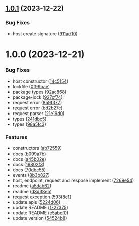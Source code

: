 ## [1.0.1](https://github.com/AlexKletn/apiit/compare/v1.0.0...v1.0.1) (2023-12-22)


### Bug Fixes

* host create signature ([911ad10](https://github.com/AlexKletn/apiit/commit/911ad10f36caa02dad1b5da8a49198e8678fda0e))

# 1.0.0 (2023-12-21)


### Bug Fixes

* host constructor ([14c5154](https://github.com/AlexKletn/apiit/commit/14c5154089a008364a6cf748ed2fb184a4d1403f))
* lockfile ([0f99bae](https://github.com/AlexKletn/apiit/commit/0f99bae3761f6131f2e4366ca2d90b5b6abf22b7))
* package types ([92ac868](https://github.com/AlexKletn/apiit/commit/92ac868740a8455ea8e6ff3ab17d6765b158ae17))
* package-lock ([927cf74](https://github.com/AlexKletn/apiit/commit/927cf74291281d23cb1257446dedbcf56e41498f))
* request error ([859f377](https://github.com/AlexKletn/apiit/commit/859f377c98dffd740883965b45b4f7f2a51713a2))
* request error ([bd2b27c](https://github.com/AlexKletn/apiit/commit/bd2b27cb3eea026dceba19258ea8d7f283e78c4a))
* request parser ([21e19d0](https://github.com/AlexKletn/apiit/commit/21e19d01e6e071ed676cf3bd94b526838096a048))
* types ([241dbc5](https://github.com/AlexKletn/apiit/commit/241dbc553fe6a0a8af27f58eaa63daaaf89dec0a))
* types ([98a5fc3](https://github.com/AlexKletn/apiit/commit/98a5fc33222eb4742727745933a3c9a3fafab941))


### Features

* constructors ([ab72559](https://github.com/AlexKletn/apiit/commit/ab72559eeff07003da0e44edef585b4482cf23a3))
* docs ([b099a7b](https://github.com/AlexKletn/apiit/commit/b099a7b3ce8a66c7ebef843f2f33d165403526f2))
* docs ([a45b02e](https://github.com/AlexKletn/apiit/commit/a45b02e80723a9467063680f3f6bee7a8c65f38f))
* docs ([18802f3](https://github.com/AlexKletn/apiit/commit/18802f33911bb2ec685d29119eb8e956b711cbb2))
* docs ([70dbc55](https://github.com/AlexKletn/apiit/commit/70dbc5501a067a608d5f6bdc723ac4f76ecfd7c7))
* events ([8b3b827](https://github.com/AlexKletn/apiit/commit/8b3b82751e1bb4859d7c399a0e108a1ce56b1586))
* host, endpoint, request and respose implement ([7269e54](https://github.com/AlexKletn/apiit/commit/7269e54f93d426fc5da60e21eea9e5d74a0d9f59))
* readme ([a5dab62](https://github.com/AlexKletn/apiit/commit/a5dab62d0fa3bb91662e0a835a69a0c4b43fa577))
* readme ([d3d38eb](https://github.com/AlexKletn/apiit/commit/d3d38eb8a3d988a81541e4ac0ff099d68490687a))
* request exception ([593f8c1](https://github.com/AlexKletn/apiit/commit/593f8c12d537d72b900c4b3018d6b5ab8b5440ad))
* update apis ([5224d06](https://github.com/AlexKletn/apiit/commit/5224d069e0b0fe7d2a44cc0ff473a9d4a0bd148e))
* update README ([f727375](https://github.com/AlexKletn/apiit/commit/f727375a5986a9d515e190187f90dccd37140d3a))
* update README ([e5abcf0](https://github.com/AlexKletn/apiit/commit/e5abcf0ff99084ce44379d9867ba6d9609d1f8de))
* update version ([54524b8](https://github.com/AlexKletn/apiit/commit/54524b88ed983c002097ddfd4f70d3fc9a8b9b32))

